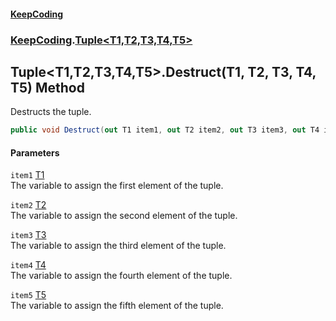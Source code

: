 #### [KeepCoding](index.md 'index')
### [KeepCoding](KeepCoding.md 'KeepCoding').[Tuple&lt;T1,T2,T3,T4,T5&gt;](Tuple.T1.T2.T3.T4.T5..md 'KeepCoding.Tuple&lt;T1,T2,T3,T4,T5&gt;')
## Tuple&lt;T1,T2,T3,T4,T5&gt;.Destruct(T1, T2, T3, T4, T5) Method
Destructs the tuple.  
```csharp
public void Destruct(out T1 item1, out T2 item2, out T3 item3, out T4 item4, out T5 item5);
```
#### Parameters
<a name='KeepCoding.Tuple.T1.T2.T3.T4.T5..Destruct(T1.T2.T3.T4.T5).item1'></a>
`item1` [T1](Tuple.T1.T2.T3.T4.T5..md#KeepCoding.Tuple.T1.T2.T3.T4.T5..T1 'KeepCoding.Tuple&lt;T1,T2,T3,T4,T5&gt;.T1')  
The variable to assign the first element of the tuple.
  
<a name='KeepCoding.Tuple.T1.T2.T3.T4.T5..Destruct(T1.T2.T3.T4.T5).item2'></a>
`item2` [T2](Tuple.T1.T2.T3.T4.T5..md#KeepCoding.Tuple.T1.T2.T3.T4.T5..T2 'KeepCoding.Tuple&lt;T1,T2,T3,T4,T5&gt;.T2')  
The variable to assign the second element of the tuple.
  
<a name='KeepCoding.Tuple.T1.T2.T3.T4.T5..Destruct(T1.T2.T3.T4.T5).item3'></a>
`item3` [T3](Tuple.T1.T2.T3.T4.T5..md#KeepCoding.Tuple.T1.T2.T3.T4.T5..T3 'KeepCoding.Tuple&lt;T1,T2,T3,T4,T5&gt;.T3')  
The variable to assign the third element of the tuple.
  
<a name='KeepCoding.Tuple.T1.T2.T3.T4.T5..Destruct(T1.T2.T3.T4.T5).item4'></a>
`item4` [T4](Tuple.T1.T2.T3.T4.T5..md#KeepCoding.Tuple.T1.T2.T3.T4.T5..T4 'KeepCoding.Tuple&lt;T1,T2,T3,T4,T5&gt;.T4')  
The variable to assign the fourth element of the tuple.
  
<a name='KeepCoding.Tuple.T1.T2.T3.T4.T5..Destruct(T1.T2.T3.T4.T5).item5'></a>
`item5` [T5](Tuple.T1.T2.T3.T4.T5..md#KeepCoding.Tuple.T1.T2.T3.T4.T5..T5 'KeepCoding.Tuple&lt;T1,T2,T3,T4,T5&gt;.T5')  
The variable to assign the fifth element of the tuple.
  
